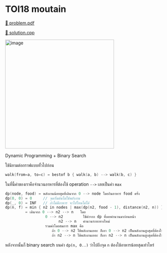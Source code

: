 # TOI18 moutain

[💎 problem.pdf](./toi18_moutain.pdf)

[🎉 solution.cpp](./toi18_moutain.cpp)

<img width="350" alt="image" src="https://github.com/krist7599555/toi/assets/19445033/2caed7c8-5601-4969-9dea-a54da40ceb11">

Dynamic Programming + Binary Search

ใช้นิยามต่อกราฟแบบทั้วไปก่อน

```cpp
walk(from=a, to=c) = bestof b { walk(a, b) --> walk(b, c) }
```

ในที่นี้ค่าของเราคือจำนวนอาหารที่ต้องใช้ operation `-->` เลยเป็นค่า `max`

```cpp
dp(node, food) = พลังงานน้อยสุดที่เดินจาก 0 --> node โดยกินอาหาร food ครั้ง
dp(0, 0) = 0     // จุดเริ่มต้นไม่ใช้พลังงาน
dp(_, 0) = INF   // ถ้าไม่มีอาหาร จะไปไหนไม่ได้
dp(n, f) = min { n2 in nodes | max(dp(n2, food - 1), distance(n2, n)) }
         = เดินจาก 0 --> n2 --> n   โดย
                  0 --> n2         ใช้ค่าจาก dp ที่เคยคำนวนมาก่อนหน้า
                        n2 --> n   คำนวนระยะทางใหม่
                  รวมค่าโดยสมการ max คือ
                     ถ้า 0 --> n2 ใช้พลังงานเยอะ ก็เอา 0 --> n2 เป็นพลังงานสูงสุดที่ต้องใช้
                     ถ้า n2 --> n ใช้พลังงานเยอะ ก็เอา n2 --> n เป็นพลังงานสูงสุดที่ต้องใช้
```

หลังจากนั้นก็ binary search บนค่า `dp(n, 0..)` ว่าไปถึงจุด `n` ต้องใช้อาหารน้อยสุดเท่าไหร่
